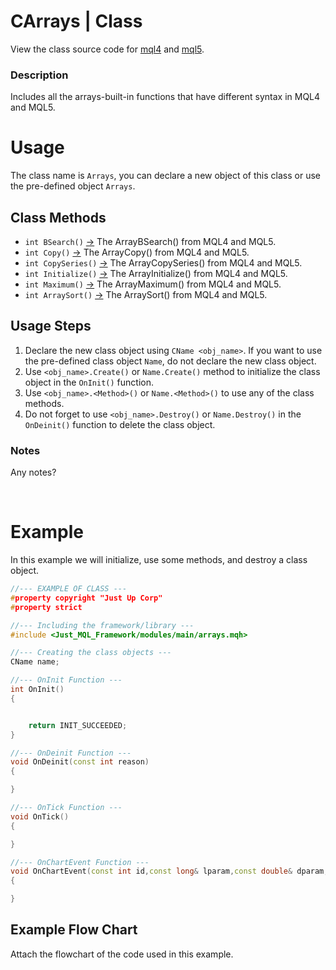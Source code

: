 # CArrays | Class
View the class source code for [mql4](../../../sources/main/arraysMQL4.mqh) and [mql5](../../../sources/main/arraysMQL5.mqh). <br>

### Description
Includes all the arrays-built-in functions that have different syntax in MQL4 and MQL5.

# Usage
The class name is `Arrays`, you can declare a new object of this class or use the pre-defined object `Arrays`.

## Class Methods
- `int BSearch()` [->](arrays-bsearch.md) The ArrayBSearch() from MQL4 and MQL5.
- `int Copy()` [->](arrays-copy.md) The ArrayCopy() from MQL4 and MQL5.
- `int CopySeries()` [->](arrays-copySeries.md) The ArrayCopySeries() from MQL4 and MQL5.
- `int Initialize()` [->](arrays-initialize.md) The ArrayInitialize() from MQL4 and MQL5.
- `int Maximum()` [->](arrays-maximum.md) The ArrayMaximum() from MQL4 and MQL5.
- `int ArraySort()` [->](arrays-arraySort.md) The ArraySort() from MQL4 and MQL5.

## Usage Steps
1. Declare the new class object using `CName <obj_name>`. If you want to use the pre-defined class object `Name`, do not declare the new class object.
2. Use `<obj_name>.Create()` or `Name.Create()` method to initialize the class object in the `OnInit()` function.
3. Use `<obj_name>.<Method>()` or `Name.<Method>()` to use any of the class methods.
4. Do not forget to use `<obj_name>.Destroy()` or `Name.Destroy()` in the `OnDeinit()` function to delete the class object.

### Notes
Any notes?

<br>

# Example
In this example we will initialize, use some methods, and destroy a class object.

```cpp
//--- EXAMPLE OF CLASS ---
#property copyright "Just Up Corp"
#property strict

//--- Including the framework/library ---
#include <Just_MQL_Framework/modules/main/arrays.mqh>

//--- Creating the class objects ---
CName name;

//--- OnInit Function ---
int OnInit()
{


    return INIT_SUCCEEDED;
}

//--- OnDeinit Function ---
void OnDeinit(const int reason)
{

}

//--- OnTick Function ---
void OnTick()
{

}

//--- OnChartEvent Function ---
void OnChartEvent(const int id,const long& lparam,const double& dparam,const string& sparam)
{

}
```

## Example Flow Chart
Attach the flowchart of the code used in this example.